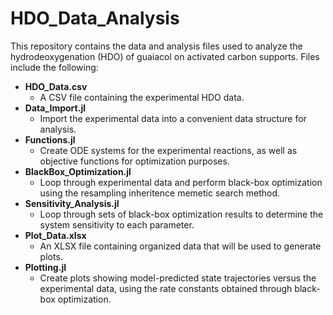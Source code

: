 # HDO_Data_Analysis

This repository contains the data and analysis files used to analyze the hydrodeoxygenation (HDO) of guaiacol on activated carbon supports. Files include the following:

- **HDO_Data.csv**
  - A CSV file containing the experimental HDO data.
- **Data_Import.jl**
  - Import the experimental data into a convenient data structure for analysis. 
- **Functions.jl**
  - Create ODE systems for the experimental reactions, as well as objective functions for optimization purposes.
- **BlackBox_Optimization.jl**
  - Loop through experimental data and perform black-box optimization using the resampling inheritence memetic search method.
- **Sensitivity_Analysis.jl**
  - Loop through sets of black-box optimization results to determine the system sensitivity to each parameter.
- **Plot_Data.xlsx**
  - An XLSX file containing organized data that will be used to generate plots.
- **Plotting.jl**
  - Create plots showing model-predicted state trajectories versus the experimental data, using the rate constants obtained through black-box optimization.